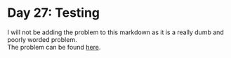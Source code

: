 # Day 27: Testing
I will not be adding the problem to this markdown as it is a really dumb and poorly worded problem.  
The problem can be found [here](https://www.hackerrank.com/challenges/30-testing).